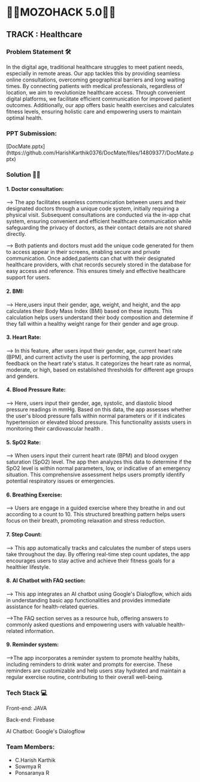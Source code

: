 <h1>🚀🚀MOZOHACK 5.0🚀🚀</h1>
<H2>TRACK : Healthcare</H2>
<h3>Problem Statement 🛠️</h3>
<p>In the digital age, traditional healthcare struggles to meet patient needs, especially in remote areas. Our app tackles this by providing seamless online consultations, overcoming geographical barriers and long waiting times. By connecting patients with medical professionals, regardless of location, we aim to revolutionize healthcare access. Through convenient digital platforms, we facilitate efficient communication for improved patient outcomes. Additionally, our app offers basic health exercises and calculates fitness levels, ensuring holistic care and empowering users to maintain optimal health.</p>
<h3>PPT Submission:</h3>
  [DocMate.pptx](https://github.com/HarishKarthik0376/DocMate/files/14809377/DocMate.pptx)

<h3>Solution 💪🏽</h3>
<h4>1. Doctor consultation:</h4>
<p>--> The app facilitates seamless communication between users and their designated doctors through a unique code system, initially requiring a physical visit. Subsequent consultations are conducted via the in-app chat system, ensuring convenient and efficient healthcare communication while safeguarding the privacy of doctors, as their contact details are not shared directly.<p>
  <p>--> Both patients and doctors must add the unique code generated for them to access appear in their screens, enabling secure and private communication. Once added,patients can chat with their designated healthcare providers, with chat records securely stored in the database for easy access and reference. This ensures timely and effective healthcare support for users.</p>
<h4>2. BMI:</h4>
<p>--> Here,users input their gender, age, weight, and height, and the app calculates their Body Mass Index (BMI) based on these inputs. This calculation helps users understand their body composition and determine if they fall within a healthy weight range for their gender and age group.</p>
<h4>3. Heart Rate:</h4>
<p>--> In this feature, after users input their gender, age, current heart rate (BPM), and current activity the user is performing, the app provides feedback on the heart rate's status. It categorizes the heart rate as normal, moderate, or high, based on established thresholds for different age groups and genders.</p>
<h4>4. Blood Pressure Rate:</h4>
<p>--> Here, users input their gender, age, systolic, and diastolic blood pressure readings in mmHg. Based on this data, the app assesses whether the user's blood pressure falls within normal parameters or if it indicates hypertension or elevated blood pressure. This functionality assists users in monitoring their cardiovascular health .</p>
<h4>5. SpO2 Rate:</h4>
<p>--> When users input their current heart rate (BPM) and blood oxygen saturation (SpO2) level. The app then analyzes this data to determine if the SpO2 level is within normal parameters, low, or indicative of an emergency situation. This comprehensive assessment helps users promptly identify potential respiratory issues or emergencies.</p>
<h4>6. Breathing Exercise:</h4>
<p>--> Users are engage in a guided exercise where they breathe in and out according to a count to 10. This structured breathing pattern helps users focus on their breath, promoting relaxation and stress reduction. </p>
<h4>7. Step Count:</h4>
<p>--> This app automatically tracks and calculates the number of steps users take throughout the day. By offering real-time step count updates, the app encourages users to stay active and achieve their fitness goals for a healthier lifestyle.</p>
<h4>8. AI Chatbot with FAQ section:</h4>
<p>--> This app integrates an AI chatbot using Google's Dialogflow, which aids in understanding basic app functionalities and provides immediate assistance for health-related queries.</p>

<p>-->The FAQ section serves as a resource hub, offering answers to commonly asked questions and empowering users with valuable health-related information.
</p>
<h4>9. Reminder system:</h4>
<p>-->The app incorporates a reminder system to promote healthy habits, including reminders to drink water and prompts for exercise. These reminders are customizable and help users stay hydrated and maintain a regular exercise routine, contributing to their overall well-being.</p>
<h3>Tech Stack 💻</h3>
<p>Front-end: JAVA </p>
<p>Back-end: Firebase</p>
<p>AI Chatbot: Google's Dialogflow</p>
<h3>Team Members:</h3>
<ul>
  

<li>C.Harish Karthik</li>
<li>Sowmya R</li>
<li>Ponsaranya R</li>
</ul>



